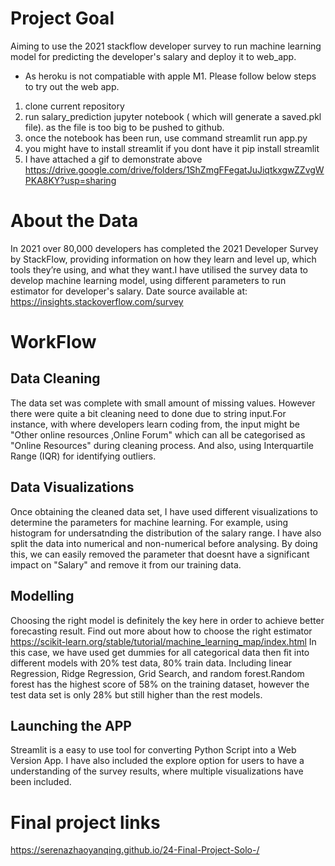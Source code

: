 # Project Goal
Aiming to use the 2021 stackflow developer survey to run machine learning model for predicting the developer's salary and deploy it to web_app.

* As heroku is not compatiable with apple M1. Please follow below steps to try out the web app.
 1. clone current repository
 2. run salary_prediction jupyter notebook ( which will generate a saved.pkl file). as the file is too big to be pushed to github.
 3. once the notebook has been run, use command streamlit run app.py 
 4. you might have to install streamlit if you dont have it  pip install streamlit 
 5. I have attached a gif to demonstrate above https://drive.google.com/drive/folders/1ShZmgFFegatJuJiqtkxgwZZvgWPKA8KY?usp=sharing

# About the Data
In  2021 over 80,000 developers has completed the 2021 Developer Survey by StackFlow, providing information on  how they learn and level up, which tools they’re using, and what they want.I have utilised the survey data to develop machine learning model, using different parameters to run estimator for  developer's salary.
Date source available at: https://insights.stackoverflow.com/survey 



# WorkFlow 

## Data Cleaning
The data set was complete with small amount of missing values. However there were quite a bit cleaning need to done due to string input.For instance, with where developers learn coding from, the input might be "Other online resources ,Online Forum" which can all be categorised as "Online Resources" during cleaning process. And also,  using  Interquartile Range (IQR) for identifying outliers. 


## Data Visualizations
Once obtaining the cleaned data set, I have used different visualizations to  determine the parameters for machine learning. For example, using histogram for undersatnding the distribution of the salary range. I have also split the data into numerical and non-numerical before analysing. By doing this, we can easily removed the parameter that doesnt have a significant impact on "Salary" and remove it from our training data. 

## Modelling 
Choosing the right model is definitely the key here in order to achieve better forecasting result. Find out more about how to choose the right estimator
https://scikit-learn.org/stable/tutorial/machine_learning_map/index.html
In this case, we have used get dummies for all categorical data then fit into different models with 20% test data, 80% train data.  Including linear Regression, Ridge Regression, Grid Search, and random forest.Random forest has the highest score of 58% on the training dataset, however the test data set is only 28% but still higher than the rest models. 

## Launching the APP
Streamlit is a easy to use tool for converting Python Script into a Web Version App. I have also included the explore option for users to have a understanding of the survey results, where multiple visualizations have been included. 


# Final project links
https://serenazhaoyanqing.github.io/24-Final-Project-Solo-/

